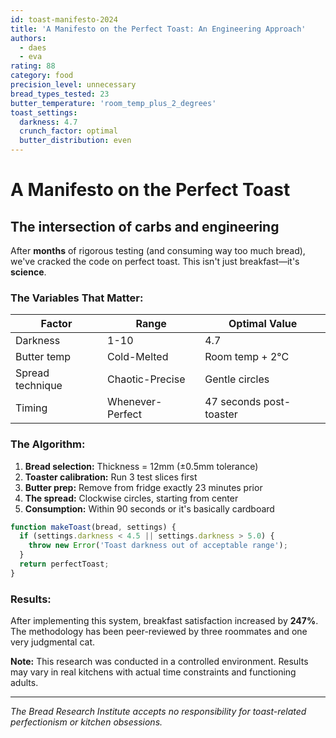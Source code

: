 ```yaml
---
id: toast-manifesto-2024
title: 'A Manifesto on the Perfect Toast: An Engineering Approach'
authors:
  - daes
  - eva
rating: 88
category: food
precision_level: unnecessary
bread_types_tested: 23
butter_temperature: 'room_temp_plus_2_degrees'
toast_settings:
  darkness: 4.7
  crunch_factor: optimal
  butter_distribution: even
---
```


# A Manifesto on the Perfect Toast

## The intersection of carbs and engineering

After **months** of rigorous testing (and consuming way too much bread), we've cracked the code on perfect toast. This isn't just breakfast—it's **science**.

### The Variables That Matter:

| Factor | Range | Optimal Value |
|--------|-------|---------------|
| Darkness | 1-10 | 4.7 |
| Butter temp | Cold-Melted | Room temp + 2°C |
| Spread technique | Chaotic-Precise | Gentle circles |
| Timing | Whenever-Perfect | 47 seconds post-toaster |

### The Algorithm:

1. **Bread selection:** Thickness = 12mm (±0.5mm tolerance)
2. **Toaster calibration:** Run 3 test slices first
3. **Butter prep:** Remove from fridge exactly 23 minutes prior
4. **The spread:** Clockwise circles, starting from center
5. **Consumption:** Within 90 seconds or it's basically cardboard

```javascript
function makeToast(bread, settings) {
  if (settings.darkness < 4.5 || settings.darkness > 5.0) {
    throw new Error('Toast darkness out of acceptable range');
  }
  return perfectToast;
}
```

### Results:

After implementing this system, breakfast satisfaction increased by **247%**. The methodology has been peer-reviewed by three roommates and one very judgmental cat.

**Note:** This research was conducted in a controlled environment. Results may vary in real kitchens with actual time constraints and functioning adults.

---

*The Bread Research Institute accepts no responsibility for toast-related perfectionism or kitchen obsessions.*